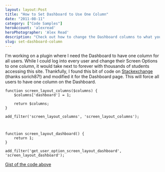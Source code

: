 ```yaml
---
layout: layout:Post
title: "How to Set Dashboard to Use One Column"
date: "2011-08-11"
category: ["Code Samples"]
heroAccount: 'alexread'
heroPhotographer: 'Alex Read'
description: "Check out how to change the Dashboard columns to what you want."
slug: set-dashboard-column
---
```


I'm working on a plugin where I need the Dashboard to have one column for all users. While I could log into every user and change their Screen Options to one column, it would take next to forever with thousands of students accessing this site. Thankfully, I found this bit of code on [Stackexchange](https://wordpress.stackexchange.com/questions/4552/how-do-i-force-a-single-column-layout-in-screen-layout) (thanks sorich87!) and modified it for the Dashboard page. This will force all users to have one column on the Dashboard.

```astro
function screen_layout_columns($columns) {
    $columns['dashboard'] = 1;

    return $columns;
}

add_filter('screen_layout_columns', 'screen_layout_columns');



function screen_layout_dashboard() {
    return 1;
}

add_filter('get_user_option_screen_layout_dashboard', 'screen_layout_dashboard');
```

[Gist of the code above](https://gist.github.com/slushman/dafa494f9d76ce4252b5)
